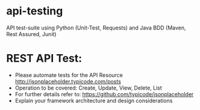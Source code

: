 # api-testing
API test-suite using Python (Unit-Test, Requests) and Java BDD (Maven, Rest Assured, Junit)

# REST API Test:
* Please automate tests for the API Resource http://jsonplaceholder.typicode.com/posts
* Operation to be covered:  Create, Update, View, Delete, List
* For further details refer to: https://github.com/typicode/jsonplaceholder
* Explain your framework architecture and design considerations
